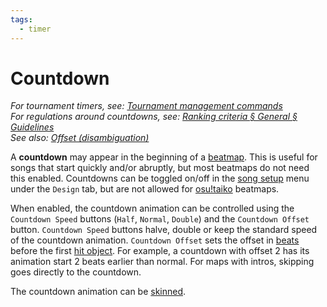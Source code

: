 ```yaml
---
tags:
  - timer
---
```


# Countdown

*For tournament timers, see: [Tournament management commands](/wiki/osu!tourney/Tournament_management_commands)*\
*For regulations around countdowns, see: [Ranking criteria § General § Guidelines](/wiki/Ranking_Criteria#guidelines)*\
*See also: [Offset (disambiguation)](/wiki/Disambiguation/Offset)*

A **countdown** may appear in the beginning of a [beatmap](/wiki/Beatmap). This is useful for songs that start quickly and/or abruptly, but most beatmaps do not need this enabled. Countdowns can be toggled on/off in the [song setup](/wiki/Client/Beatmap_editor/Song_Setup) menu under the `Design` tab, but are not allowed for [osu!taiko](/wiki/Game_mode/osu!taiko) beatmaps.

When enabled, the countdown animation can be controlled using the `Countdown Speed` buttons (`Half`, `Normal`, `Double`) and the `Countdown Offset` button. `Countdown Speed` buttons halve, double or keep the standard speed of the countdown animation. `Countdown Offset` sets the offset in [beats](/wiki/Beatmapping/Beats_per_minute) before the first [hit object](/wiki/Hit_object). For example, a countdown with offset 2 has its animation start 2 beats earlier than normal. For maps with intros, skipping goes directly to the countdown.

The countdown animation can be [skinned](/wiki/Skinning/Interface#countdown).
